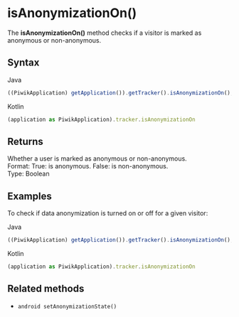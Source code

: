 # isAnonymizationOn()

The **isAnonymizationOn()** method checks if a visitor is marked as
anonymous or non-anonymous.

## Syntax

<div class="tabs">

<div class="group-tab">

Java

``` javascript
((PiwikApplication) getApplication()).getTracker().isAnonymizationOn();
```

</div>

<div class="group-tab">

Kotlin

``` javascript
(application as PiwikApplication).tracker.isAnonymizationOn
```

</div>

</div>

## Returns

Whether a user is marked as anonymous or non-anonymous.  
Format: True: is anonymous. False: is non-anonymous.  
Type: Boolean

## Examples

To check if data anonymization is turned on or off for a given visitor:

<div class="tabs">

<div class="group-tab">

Java

``` javascript
((PiwikApplication) getApplication()).getTracker().isAnonymizationOn();
```

</div>

<div class="group-tab">

Kotlin

``` javascript
(application as PiwikApplication).tracker.isAnonymizationOn
```

</div>

</div>

## Related methods

  - `android setAnonymizationState()`
